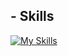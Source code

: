 ## - Skills

[![My Skills](https://skillicons.dev/icons?i=js,html,css,php,arduino,git,laravel,mysql,vscode,wordpress)](https://skillicons.dev)
